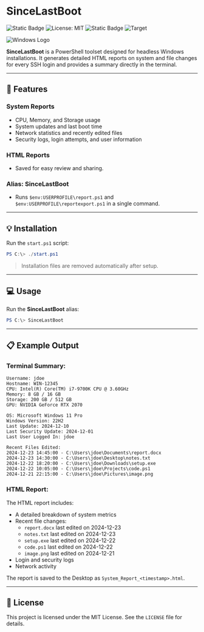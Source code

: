 # **SinceLastBoot**

![Static Badge](https://img.shields.io/badge/Author-Jgooch-1F4D37)
![License: MIT](https://img.shields.io/badge/License-MIT-blue.svg)
![Static Badge](https://img.shields.io/badge/Distribution-npm-orange)
![Target](https://img.shields.io/badge/Target-Microsoft%20Windows%2011%20Professional-357EC7)

![Windows Logo](https://encrypted-tbn0.gstatic.com/images?q=tbn:ANd9GcToJdo1ENov4AmAmS1VxCUWba1ylMODgf3KMA&s)

**SinceLastBoot** is a PowerShell toolset designed for headless Windows installations. It generates detailed HTML reports on system and file changes for every SSH login and provides a summary directly in the terminal.

---

## 🚀 **Features**

### **System Reports**
- CPU, Memory, and Storage usage
- System updates and last boot time
- Network statistics and recently edited files
- Security logs, login attempts, and user information

### **HTML Reports**
- Saved for easy review and sharing.

### **Alias: SinceLastBoot**
- Runs `$env:USERPROFILE\report.ps1` and `$env:USERPROFILE\reportexport.ps1` in a single command.

---

## 💡 **Installation**
Run the `start.ps1` script:
```powershell
PS C:\> ./start.ps1
```
> Installation files are removed automatically after setup.

---

## 💻 **Usage**
Run the **SinceLastBoot** alias:
```powershell
PS C:\> SinceLastBoot
```

---

## 📋 **Example Output**
### **Terminal Summary**:
```
Username: jdoe
Hostname: WIN-12345
CPU: Intel(R) Core(TM) i7-9700K CPU @ 3.60GHz
Memory: 8 GB / 16 GB
Storage: 200 GB / 512 GB
GPU: NVIDIA GeForce RTX 2070

OS: Microsoft Windows 11 Pro
Windows Version: 22H2
Last Update: 2024-12-10
Last Security Update: 2024-12-01
Last User Logged In: jdoe

Recent Files Edited:
2024-12-23 14:45:00 - C:\Users\jdoe\Documents\report.docx
2024-12-23 14:30:00 - C:\Users\jdoe\Desktop\notes.txt
2024-12-22 18:20:00 - C:\Users\jdoe\Downloads\setup.exe
2024-12-22 10:05:00 - C:\Users\jdoe\Projects\code.ps1
2024-12-21 22:15:00 - C:\Users\jdoe\Pictures\image.png
```

### **HTML Report**:
The HTML report includes:
- A detailed breakdown of system metrics
- Recent file changes:
  - `report.docx` last edited on 2024-12-23
  - `notes.txt` last edited on 2024-12-23
  - `setup.exe` last edited on 2024-12-22
  - `code.ps1` last edited on 2024-12-22
  - `image.png` last edited on 2024-12-21
- Login and security logs
- Network activity

The report is saved to the Desktop as `System_Report_<timestamp>.html`.

---

## 📄 **License**
This project is licensed under the MIT License. See the `LICENSE` file for details.

